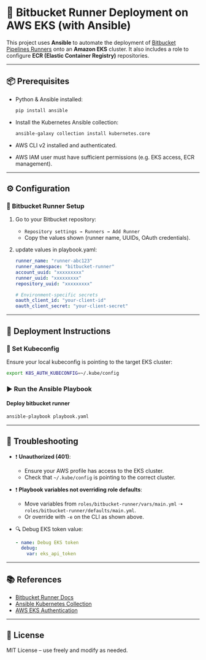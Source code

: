 # 🧩 Bitbucket Runner Deployment on AWS EKS (with Ansible)

This project uses **Ansible** to automate the deployment of [Bitbucket Pipelines Runners](https://support.atlassian.com/bitbucket-cloud/docs/manage-self-hosted-runners-for-linux/) onto an **Amazon EKS** cluster. It also includes a role to configure **ECR (Elastic Container Registry)** repositories.

---

## 📦 Prerequisites

- Python & Ansible installed:
  ```bash
  pip install ansible
  ```

- Install the Kubernetes Ansible collection:
  ```bash
  ansible-galaxy collection install kubernetes.core
  ```

- AWS CLI v2 installed and authenticated.

- AWS IAM user must have sufficient permissions (e.g. EKS access, ECR management).

---

## ⚙️ Configuration

### 🔧 Bitbucket Runner Setup

1. Go to your Bitbucket repository:
   - `Repository settings → Runners → Add Runner`
   - Copy the values shown (runner name, UUIDs, OAuth credentials).

2. update values in playbook.yaml:

   ```yaml
   runner_name: "runner-abc123"
   runner_namespace: "bitbucket-runner"
   account_uuid: "xxxxxxxxx"
   runner_uuid: "xxxxxxxxx"
   repository_uuid: "xxxxxxxxx"

   # Environment-specific secrets
   oauth_client_id: "your-client-id"
   oauth_client_secret: "your-client-secret"
   ```

---

## 🚀 Deployment Instructions

### 🧠 Set Kubeconfig

Ensure your local kubeconfig is pointing to the target EKS cluster:

```bash
export K8S_AUTH_KUBECONFIG=~/.kube/config
```

### ▶️ Run the Ansible Playbook

#### Deploy bitbucket runner

```bash
ansible-playbook playbook.yaml
```

---

## 🧪 Troubleshooting

- ❗ **Unauthorized (401)**:
  - Ensure your AWS profile has access to the EKS cluster.
  - Check that `~/.kube/config` is pointing to the correct cluster.

- ❗ **Playbook variables not overriding role defaults**:
  - Move variables from `roles/bitbucket-runner/vars/main.yml` ➝ `roles/bitbucket-runner/defaults/main.yml`.
  - Or override with `-e` on the CLI as shown above.

- 🔍 Debug EKS token value:
  ```yaml
  - name: Debug EKS token
    debug:
      var: eks_api_token
  ```

---

## 📚 References

- [Bitbucket Runner Docs](https://support.atlassian.com/bitbucket-cloud/docs/manage-self-hosted-runners-for-linux/)
- [Ansible Kubernetes Collection](https://docs.ansible.com/ansible/latest/collections/kubernetes/core/index.html)
- [AWS EKS Authentication](https://docs.aws.amazon.com/eks/latest/userguide/authenticate.html)

---

## 📄 License

MIT License – use freely and modify as needed.
